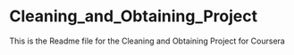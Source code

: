 # Cleaning_and_Obtaining_Project

This is the Readme file for the Cleaning and Obtaining Project for Coursera
